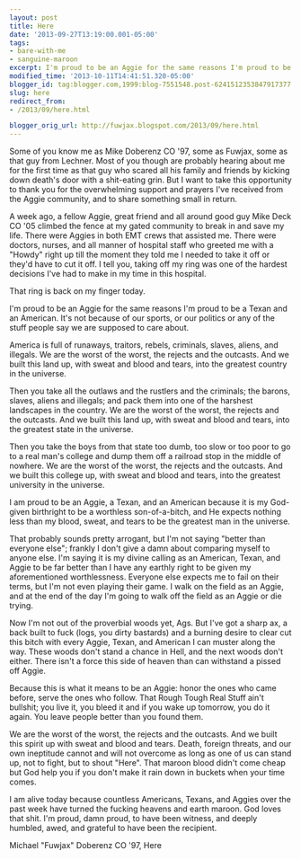 ```yaml
---
layout: post
title: Here
date: '2013-09-27T13:19:00.001-05:00'
tags: 
- bare-with-me
- sanguine-maroon
excerpt: I'm proud to be an Aggie for the same reasons I'm proud to be a Texan and an American.
modified_time: '2013-10-11T14:41:51.320-05:00'
blogger_id: tag:blogger.com,1999:blog-7551548.post-6241512353847917377
slug: here
redirect_from: 
- /2013/09/here.html

blogger_orig_url: http://fuwjax.blogspot.com/2013/09/here.html
---
```


Some of you know me as Mike Doberenz CO '97, some as Fuwjax, some as that guy from Lechner. Most of you though are probably hearing about me for the first time as that guy who scared all his family and friends by kicking down death's door with a shit-eating grin. But I want to take this opportunity to thank you for the overwhelming support and prayers I've received from the Aggie community, and to share something small in return. 

A week ago, a fellow Aggie, great friend and all around good guy Mike Deck CO '05 climbed the fence at my gated community to break in and save my life. There were Aggies in both EMT crews that assisted me. There were doctors, nurses, and all manner of hospital staff who greeted me with a "Howdy" right up till the moment they told me I needed to take it off or they'd have to cut it off. I tell you, taking off my ring was one of the hardest decisions I've had to make in my time in this hospital. 

That ring is back on my finger today. 

I'm proud to be an Aggie for the same reasons I'm proud to be a Texan and an American. It's not because of our sports, or our politics or any of the stuff people say we are supposed to care about. 

America is full of runaways, traitors, rebels, criminals, slaves, aliens, and illegals. We are the worst of the worst, the rejects and the outcasts. And we built this land up, with sweat and blood and tears, into the greatest country in the universe. 

Then you take all the outlaws and the rustlers and the criminals; the barons, slaves, aliens and illegals; and pack them into one of the harshest landscapes in the country. We are the worst of the worst, the rejects and the outcasts. And we built this land up, with sweat and blood and tears, into the greatest state in the universe.

Then you take the boys from that state too dumb, too slow or too poor to go to a real man's college and dump them off a railroad stop in the middle of nowhere. We are the worst of the worst, the rejects and the outcasts. And we built this college up, with sweat and blood and tears, into the greatest university in the universe.

I am proud to be an Aggie, a Texan, and an American because it is my God-given birthright to be a worthless son-of-a-bitch, and He expects nothing less than my blood, sweat, and tears to be the greatest man in the universe.

That probably sounds pretty arrogant, but I'm not saying "better than everyone else"; frankly I don't give a damn about comparing myself to anyone else. I'm saying it is my divine calling as an American, Texan, and Aggie to be far better than I have any earthly right to be given my aforementioned worthlessness. Everyone else expects me to fail on their terms, but I'm not even playing their game. I walk on the field as an Aggie, and at the end of the day I'm going to walk off the field as an Aggie or die trying. 

Now I'm not out of the proverbial woods yet, Ags. But I've got a sharp ax, a back built to fuck (logs, you dirty bastards) and a burning desire to clear cut this bitch with every Aggie, Texan, and American I can muster along the way. These woods don't stand a chance in Hell, and the next woods don't either. There isn't a force this side of heaven than can withstand a pissed off Aggie.

Because this is what it means to be an Aggie: honor the ones who came before, serve the ones who follow. That Rough Tough Real Stuff ain't bullshit; you live it, you bleed it and if you wake up tomorrow, you do it again. You leave people better than you found them. 

We are the worst of the worst, the rejects and the outcasts. And we built this spirit up with sweat and blood and tears. Death, foreign threats, and our own ineptitude cannot and will not overcome as long as one of us can stand up, not to fight, but to shout "Here". That maroon blood didn't come cheap but God help you if you don't make it rain down in buckets when your time comes. 

I am alive today because countless Americans, Texans, and Aggies over the past week have turned the fucking heavens and earth maroon. God loves that shit. I'm proud, damn proud, to have been witness, and deeply humbled, awed, and grateful to have been the recipient. 

Michael "Fuwjax" Doberenz CO '97, Here
